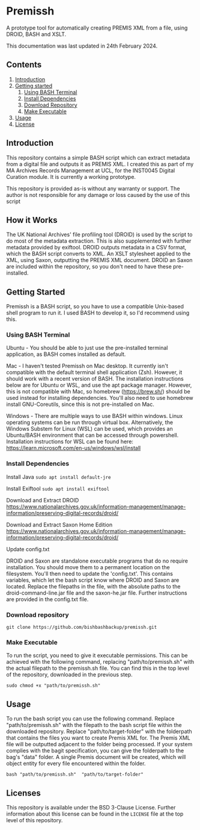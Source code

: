 # Premissh
A prototype tool for automatically creating PREMIS XML from a file, using DROID, BASH and XSLT. 

This documentation was last updated in 24th February 2024.

## Contents

1. [Introduction](#Introduction)
1. [Getting started](#Getting-Started)
   1. [Using BASH Terminal](#Using-BASH-Terminal)
   1. [Install Dependencies](#Install-Dependencies)
   1. [Download Repository](#Download-Repository)
   1. [Make Executable](#Make-Executable)
1. [Usage](#Usage)
1. [License](#License)


## Introduction

This repository contains a simple BASH script which can extract metadata from a digital file and outputs it as PREMIS XML. I created this as part of my MA Archives Records Management at UCL, for the INST0045 Digital Curation module. It is currently a working prototype.

This repository is provided as-is without any warranty or support. The author is not responsible for any damage or loss caused by the use of this script 


## How it Works
The UK National Archives' file profiling tool (DROID) is used by the script to do most of the metadata extraction. This is also supplemented with further metadata provided by exiftool. DROID outputs metadata in a CSV format, which the BASH script converts to XML. An XSLT stylesheet applied to the XML, using Saxon, outputting the PREMIS XML document. DROID an Saxon are included within the repository, so you don't need to have these pre-installed.


## Getting Started
Premissh is a BASH script, so you have to use a compatible Unix-based shell program to run it. I used BASH to develop it, so I'd recommend using this.


### Using BASH Terminal

Ubuntu - You should be able to just use the pre-installed terminal application, as BASH comes installed as default.

Mac - I haven't tested Premissh on Mac desktop. It currently isn't compatible with the default terminal shell application (Zsh). However, it should work with a recent version of BASH. The installation instructions below are for Ubuntu or WSL, and use the apt package manager. However, this is not compatible with Mac, so homebrew (https://brew.sh/) should be used instead for installing dependencies. You'll also need to use homebrew install GNU-Coreutils, since this is not pre-installed on Mac. 

Windows - There are multiple ways to use BASH within windows. Linux operating systems can be run through virtual box. Alternatively, the Windows Substem for Linux (WSL) can be used, which provides an Ubuntu/BASH environment that can be accessed through powershell. Installation instructions for WSL can be found here: https://learn.microsoft.com/en-us/windows/wsl/install


### Install Dependencies

Install Java
`sudo apt install default-jre`


Install Exiftool
`sudo apt install exiftool`

Download and Extract DROID
https://www.nationalarchives.gov.uk/information-management/manage-information/preserving-digital-records/droid/

Download and Extract Saxon Home Edition
https://www.nationalarchives.gov.uk/information-management/manage-information/preserving-digital-records/droid/



Update config.txt

DROID and Saxon are standalone executable programs that do no require installation. You should move them to a permanent location on the filesystem. You'll then need to update the 'config.txt'. This contains variables, which let the bash script know where DROID and Saxon are located. Replace the filepaths in the file, with the absolute paths to the droid-command-line.jar file and the saxon-he.jar file. Further instructions are provided in the config.txt file.


### Download repository
`git clone https://github.com/bishbashbackup/premissh.git`


### Make Executable

To run the script, you need to give it executable permissions. This can be achieved with the following command, replacing "path/to/premissh.sh" with the actual filepath to the premissh.sh file. You can find this in the top level of the repository, downloaded in the previous step.

`sudo chmod +x "path/to/premissh.sh"`


## Usage 

To run the bash script you can use the following command. Replace "path/to/premissh.sh" with the filepath to the bash script file within the downloaded repository. Replace "path/to/target-folder" with the folderpath that contains the files you want to create Premis XML for. The Premis XML file will be outputted adjacent to the folder being processed. If your system complies with the bagit specification, you can give the folderpath to the bag's "data" folder. A single Premis document will be created, which will object entity for every file encountered within the folder.

`bash "path/to/premissh.sh"  "path/to/target-folder"`


## Licenses

This repository is available under the BSD 3-Clause License. Further information about this license can be found in the `LICENSE` file at the top level of this repository.

